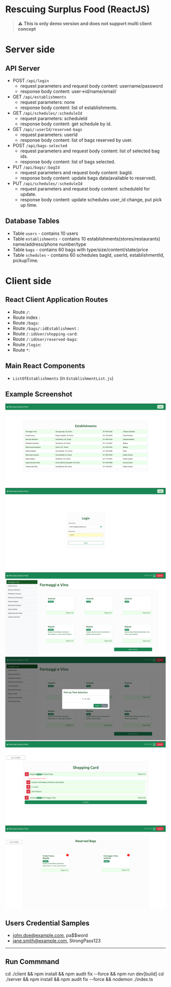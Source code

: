 # Rescuing Surplus Food (ReactJS)

> :warning: **This is only demo version and does not support multi client concept**

# Server side

## API Server

- POST `/api/login`
  - request parameters and request body content: username/password
  - response body content: user->id/name/email/
- GET `/api/establishments`
  - request parameters: none
  - response body content: list of establishments.
- GET `/api/schedules/:scheduleId`
  - request parameters: scheduleId
  - response body content: get schedule by id.
- GET `/api/:userId/reserved-bags`
  - request parameters: userId
  - response body content: list of bags reserved by user.
- POST `/api/bags-selected`
  - request parameters and request body content: list of selected bag ids.
  - response body content: list of bags selected.
- PUT `/api/bags/:bagId`
  - request parameters and request body content: bagId.
  - response body content: update bags data(available to reserved).
- PUT `/api/schedules/:scheduleId`
  - request parameters and request body content: scheduleId for update.
  - response body content: update schedules user_id change, put pick up time.

## Database Tables

- Table `users` - contains 10 users
- Table `establishments` - contains 10 establishments(stores/restaurants) name/address/phone number/type
- Table `bags` - contains 60 bags with type/size/content/state/price
- Table `schedules` - contains 60 schedules bagId, userId, establishmentId, pickupTime.

# Client side


## React Client Application Routes

- Route `/`: <Layout user={user} setUser={setUser} show={show} />
- Route index : <EstablishmentList establishments={establishments} user={user} setTitle={setTitle} orders={orders} />
- Route `/bags`: <BagsPage establishments={establishments} user={user} setTitle={setTitle} setBags={setBags} />
- Route `/bags/:idEstablishment` : <BagsList bags={bags} title={title} user={user} setOrders={setOrders} setEstablishments={setEstablishments} establishments={establishments} orders={orders} />
- Route `/:idUser/shopping-card`: <ShoppingCard orders={orders} setOrders={setOrders} establishments={establishments} setEstablishments={setEstablishments} user={user} setShow={setShow} show={show}/>
- Route `/:idUser/reserved-bags`: <ReservedBags user={user} />
- Route `/login`: <Login setUser={setUser} />
- Route `*`: <PageNotFound />


## Main React Components

- `ListOfEstablishments` (in `EstablishmentList.js`)

## Example Screenshot

![Screenshot](./img/establishments.png)
![Screenshot](./img/login.png)
![Screenshot](./img/bags.png)
![Screenshot](./img/pickup_time.png)
![Screenshot](./img/shopping_card.png)
![Screenshot](./img/reserved_bags.png)

## Users Credential Samples

- john.doe@example.com, pa$$word 
- jane.smith@example.com, StrongPass123
___
## Run Commmand

cd ./client && npm install && npm audit fix --force && npm run dev[build]
cd ./server && npm install && npm audit fix --force && nodemon ./index.ts
